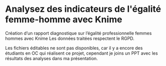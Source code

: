 # Analysez des indicateurs de l'égalité femme-homme avec Knime

Création d’un rapport diagnostique sur l’égalité professionnelle femmes hommes avec Knime
Les données traitées respectent le RGPD.
 
Les fichiers éditables ne sont pas disponibles, car il y a encore des étudiants en OC qui réalisent ce projet, cependant je joins un PPT avec les résultats des analyses dans ma présentation.
